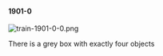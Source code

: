 #### 1901-0
![train-1901-0-0.png](https://github.com/lil-lab/nlvr/raw/master/nlvr/train/images/36/train-1901-0-0.png "train-1901-0-0.png")

There is a grey box with exactly four objects